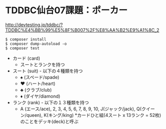 # TDDBC仙台07課題：ポーカー

http://devtesting.jp/tddbc/?TDDBC%E4%BB%99%E5%8F%B007%2F%E8%AA%B2%E9%A1%8C_2

```
$ composer install
$ composer dump-autoload -o
$ composer test
```

* カード (card)
    * スートとランクを持つ
* スート (suit) - 以下の４種類を持つ
    * ♠ (スペード/spade)
    * ♥ (ハート/heart)
    * ♣ (クラブ/club)
    * ♦︎ (ダイヤ/diamond)
* ランク (rank) - 以下の１３種類を持つ
    * A (エース/ace), 2, 3, 4, 5, 6, 7, 8, 9, 10, J(ジャック/jack), Q(クイーン/queen), K(キング/king)
*カードひと組(4スート x 13ランク = 52枚)のことをデッキ(deck)と呼ぶ
